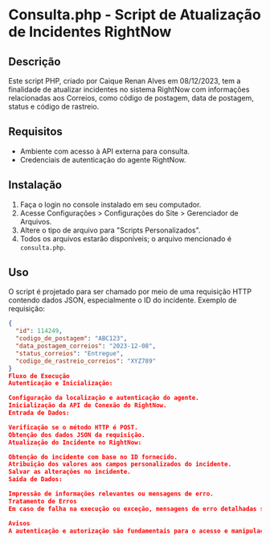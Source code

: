 # Consulta.php - Script de Atualização de Incidentes RightNow

## Descrição

Este script PHP, criado por Caique Renan Alves em 08/12/2023, tem a finalidade de atualizar incidentes no sistema RightNow com informações relacionadas aos Correios, como código de postagem, data de postagem, status e código de rastreio.

## Requisitos

- Ambiente com acesso à API externa para consulta.
- Credenciais de autenticação do agente RightNow.

## Instalação

1. Faça o login no console instalado em seu computador.
2. Acesse Configurações > Configurações do Site > Gerenciador de Arquivos.
3. Altere o tipo de arquivo para "Scripts Personalizados".
4. Todos os arquivos estarão disponíveis; o arquivo mencionado é `consulta.php`.

## Uso

O script é projetado para ser chamado por meio de uma requisição HTTP contendo dados JSON, especialmente o ID do incidente. Exemplo de requisição:

```json
{
  "id": 114249,
  "codigo_de_postagem": "ABC123",
  "data_postagem_correios": "2023-12-08",
  "status_correios": "Entregue",
  "codigo_de_rastreio_correios": "XYZ789"
}
Fluxo de Execução
Autenticação e Inicialização:

Configuração da localização e autenticação do agente.
Inicialização da API de Conexão do RightNow.
Entrada de Dados:

Verificação se o método HTTP é POST.
Obtenção dos dados JSON da requisição.
Atualização do Incidente no RightNow:

Obtenção do incidente com base no ID fornecido.
Atribuição dos valores aos campos personalizados do incidente.
Salvar as alterações no incidente.
Saída de Dados:

Impressão de informações relevantes ou mensagens de erro.
Tratamento de Erros
Em caso de falha na execução ou exceção, mensagens de erro detalhadas serão impressas.

Avisos
A autenticação e autorização são fundamentais para o acesso e manipulação de dados no RightNow e na API externa.
